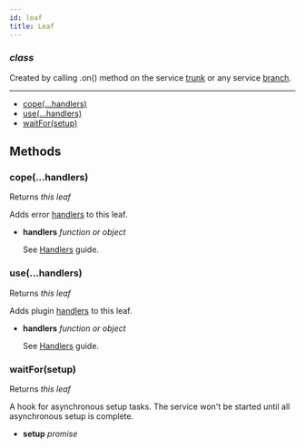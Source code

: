 ```yaml
---
id: leaf
title: Leaf
---
```


### *class*


Created by calling .on() method on the service [trunk](trunk.html) or any service [branch](branch.html).



--------------------------------------------------

  - [cope(...handlers)](#copehandlers)
  - [use(...handlers)](#usehandlers)
  - [waitFor(setup)](#waitforsetup)


Methods
-------

### cope(...handlers)

Returns *this leaf*

Adds error [handlers](handlers.html) to this leaf.

  - **handlers** *function or object* 

    See [Handlers](handlers.html) guide.


### use(...handlers)

Returns *this leaf*

Adds plugin [handlers](handlers.html) to this leaf.

  - **handlers** *function or object* 

    See [Handlers](handlers.html) guide.


### waitFor(setup)

Returns *this leaf*

A hook for asynchronous setup tasks. The service won't be started until all
asynchronous setup is complete.


  - **setup** *promise* 


